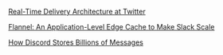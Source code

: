 [Real-Time Delivery Architecture at Twitter](https://www.infoq.com/presentations/Real-Time-Delivery-Twitter/)

[Flannel: An Application-Level Edge Cache to Make Slack Scale](https://slack.engineering/flannel-an-application-level-edge-cache-to-make-slack-scale/)

[How Discord Stores Billions of Messages](https://discord.com/blog/how-discord-stores-billions-of-messages)
